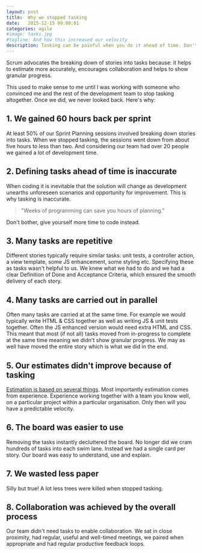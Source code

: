 ```yaml
---
layout: post
title:  Why we stopped tasking
date:   2015-12-15 09:00:01
categories: agile
#image: tasks.jpg
#tagline: And how this increased our velocity
description: Tasking can be painful when you do it ahead of time. Don't blindly follow Scrum. Question everything. Increase velocity.
---
```


Scrum advocates the breaking down of stories into tasks because: it helps to estimate more accurately, encourages collaboration and helps to show granular progress.

This used to make sense to me until I was working with someone who convinced me and the rest of the development team to stop tasking altogether. Once we did, we never looked back. Here's why:

## 1. We gained 60 hours back per sprint
At least 50% of our Sprint Planning sessions involved breaking down stories into tasks. When we stopped tasking, the sessions went down from about five hours to less than two. And considering our team had over 20 people we gained a lot of development time.

## 2. Defining tasks ahead of time is inaccurate

When coding it is inevitable that the solution will change as development unearths unforeseen scenarios and opportunity for improvement. This is why tasking is inaccurate.

> "Weeks of programming can save you hours of planning."

Don't bother, give yourself more time to code instead.

## 3. Many tasks are repetitive

Different stories typically require similar tasks: unit tests, a controller action, a view template, some JS enhancement, some styling etc. Specifying these as tasks wasn't helpful to us. We knew what we had to do and we had a clear Definition of Done and Acceptance Criteria, which ensured the smooth delivery of each story.

## 4. Many tasks are carried out in parallel

Often many tasks are carried at at the same time. For example we would typically write HTML & CSS together as well as writing JS & unit tests together. Often the JS enhanced version would need extra HTML and CSS. This meant that most (if not all) tasks moved from in-progress to complete at the same time meaning we didn't show granular progress. We may as well have moved the entire story which is what we did in the end.

## 5. Our estimates didn't improve because of tasking

[Estimation is based on several things](http://illustratedagile.com/2012/11/13/the-5-stages-of-user-story-sizing/). Most importantly estimation comes from experience. Experience working together with a team you know well, on a particular project within a particular organisation. Only then will you have a predictable velocity.

## 6. The board was easier to use

Removing the tasks instantly decluttered the board. No longer did we cram hundreds of tasks into each swim lane. Instead we had a single card per story. Our board was easy to understand, use and explain.

## 7. We wasted less paper
Silly but true! A lot less trees were killed when stopped tasking.

## 8. Collaboration was achieved by the overall process

Our team didn't need tasks to enable collaboration. We sat in close proximity, had regular, useful and well-timed meetings, we paired when appropriate and had regular productive feedback loops.